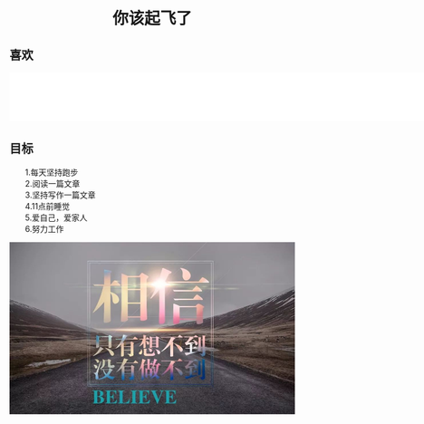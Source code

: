 <center><h1><font face="STCAIYUN">你该起飞了</font></h1></center>

## 喜欢
<iframe frameborder="no" border="0" marginwidth="0" marginheight="0" width=825 height=86 src="//music.163.com/outchain/player?type=2&id=554242032&auto=1&height=66"></iframe>

## 目标
&#160; &#160; &#160; &#160;1.每天坚持跑步  
&#160; &#160; &#160; &#160;2.阅读一篇文章  
&#160; &#160; &#160; &#160;3.坚持写作一篇文章    
&#160; &#160; &#160; &#160;4.11点前睡觉  
&#160; &#160; &#160; &#160;5.爱自己，爱家人   
&#160; &#160; &#160; &#160;6.努力工作


![link](./pictures/index/p6.png)

